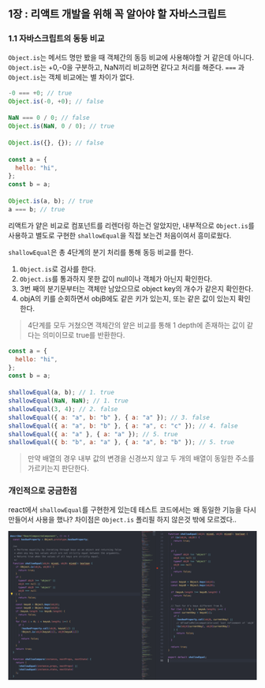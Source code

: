 ## 1장 : 리액트 개발을 위해 꼭 알아야 할 자바스크립트

### 1.1 자바스크립트의 동등 비교

`Object.is`는 메서드 명만 봤을 때 객체간의 동등 비교에 사용해야할 거 같은데 아니다.
`Object.is`는 +0,-0을 구분하고, NaN끼리 비교하면 같다고 처리를 해준다.
`===` 과 `Object.is`는 객체 비교에는 별 차이가 없다.

```javascript
-0 === +0; // true
Object.is(-0, +0); // false

NaN === 0 / 0; // false
Object.is(NaN, 0 / 0); // true

Object.is({}, {}); // false

const a = {
  hello: "hi",
};
const b = a;

Object.is(a, b); // true
a === b; // true
```

리액트가 얕은 비교로 컴포넌트를 리렌더링 하는건 알았지만, 내부적으로 `Object.is`를 사용하고 별도로 구현한 `shallowEqual`을 직접 보는건 처음이여서 흥미로웠다.

`shallowEqual`은 총 4단계의 분기 처리를 통해 동등 비교를 한다.

1. `Object.is`로 검사를 한다.
2. `Object.is`를 통과하지 못한 값이 null이나 객체가 아닌지 확인한다.
3. 3번 째의 분기문부터는 객체만 남았으므로 object key의 개수가 같은지 확인한다.
4. objA의 키를 순회하면서 objB에도 같은 키가 있는지, 또는 같은 값이 있는지 확인한다.

> 4단계를 모두 거쳤으면 객체간의 얕은 비교를 통해 1 depth에 존재하는 값이 같다는 의미이므로 true를 반환한다.

```javascript
const a = {
  hello: "hi",
};
const b = a;

shallowEqual(a, b); // 1. true
shallowEqual(NaN, NaN); // 1. true
shallowEqual(3, 4); // 2. false
shallowEqual({ a: "a", b: "b" }, { a: "a" }); // 3. false
shallowEqual({ a: "a", b: "b" }, { a: "a", c: "c" }); // 4. false
shallowEqual({ a: "a" }, { a: "a" }); // 5. true
shallowEqual({ b: "b", a: "a" }, { a: "a", b: "b" }); // 5. true
```

> 만약 배열의 경우 내부 값의 변경을 신경쓰지 않고 두 개의 배열이 동일한 주소를 가르키는지 판단한다.

### 개인적으로 궁금한점

react에서 `shallowEqual`를 구현한게 있는데 테스트 코드에서는 왜 동일한 기능을 다시 만들어서 사용을 했나?
차이점은 `Object.is` 폴리필 하지 않은것 밖에 모르겠다..

![shallowEqual Image](./shallowEqual.png)
